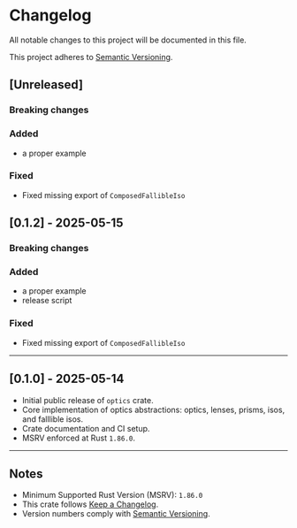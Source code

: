 # Changelog

All notable changes to this project will be documented in this file.

This project adheres to [Semantic Versioning](https://semver.org/spec/v2.0.0.html).

## [Unreleased]

### Breaking changes
### Added
- a proper example
### Fixed
- Fixed missing export of `ComposedFallibleIso`


## [0.1.2] - 2025-05-15

### Breaking changes
### Added
  - a proper example
  - release script
### Fixed
  - Fixed missing export of `ComposedFallibleIso`

---

## [0.1.0] - 2025-05-14

- Initial public release of `optics` crate.
- Core implementation of optics abstractions: optics, lenses, prisms, isos, and falllible isos.
- Crate documentation and CI setup.
- MSRV enforced at Rust `1.86.0`.

---

## Notes

- Minimum Supported Rust Version (MSRV): `1.86.0`
- This crate follows [Keep a Changelog](https://keepachangelog.com/en/1.0.0/).
- Version numbers comply with [Semantic Versioning](https://semver.org/spec/v2.0.0.html).

